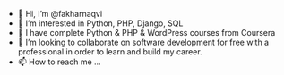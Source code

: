 - 👋 Hi, I’m @fakharnaqvi
- 👀 I’m interested in Python, PHP, Django, SQL
- 🌱 I have complete Python & PHP & WordPress courses from Coursera
- 💞️ I’m looking to collaborate on software development for free with a professional in order to learn and build my career.
- 📫 How to reach me ...

<!---
fakharnaqvi/fakharnaqvi is a ✨ special ✨ repository because its `README.md` (this file) appears on your GitHub profile.
You can click the Preview link to take a look at your changes.
--->
